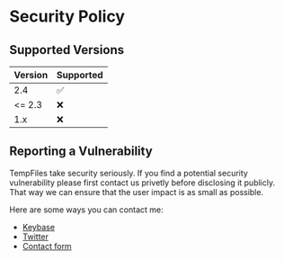 # Security Policy

## Supported Versions

| Version | Supported          |
| ------- | ------------------ |
| 2.4   | :white_check_mark: |
| <= 2.3 | :x: |
| 1.x   | :x: |

## Reporting a Vulnerability

TempFiles take security seriously. If you find a potential security vulnerability please first contact us privetly before disclosing it publicly.
That way we can ensure that the user impact is as small as possible.

Here are some ways you can contact me:
* [Keybase](https://keybase.io/carlgo11)
* [Twitter](https://twitter.com/carlgo11/)
* [Contact form](https://carlgo11.com/contact/)
